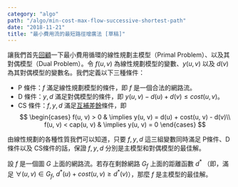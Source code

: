 ```yaml
---
category: "algo"
path: "/algo/min-cost-max-flow-successive-shortest-path"
date: "2018-11-21"
title: "最小費用流的最短路徑增廣法 [草稿]"
---
```


讓我們首先[回顧](/algo/min-cost-max-flow)一下最小費用循環的線性規劃主模型（Primal Problem）、以及其對偶模型（Dual Problem）。令 $f(u, v)$ 為線性規劃模型的變數、$y(u, v)$ 以及 $d(v)$ 為其對偶模型的變數名。我們定義以下三種條件：

* P 條件：$f$ 滿足線性規劃模型的條件，即 $f$ 是一個合法的網路流。
* D 條件：$y, d$ 滿足對偶模型的條件，即 $y(u, v)-d(u)+d(v) \le cost(u, v)$。
* CS 條件：$f, y, d$ 滿足[互補差餘](http://terms.naer.edu.tw/detail/559045/)條件，即
$$
\begin{cases}
f(u, v) > 0 & \implies y(u, v) = d(u) + cost(u, v) - d(v)\\
f(u, v) < cap(u, v) & \implies y(u, v) = 0
\end{cases}
$$

由線性規劃的各種性質我們可以知道，只要 $f, y, d$ 這三組變數同時滿足 P條件、D條件以及 CS條件的話，保證 $f, y, d$ 分別是主模型和對偶模型的最佳解。

<theorem title='最佳條件'>設 $f$ 是一個圖 $G$ 上面的網路流。若存在剩餘網路 $G_f$ 上面的距離函數 $d^*$ （即，滿足 $\forall (u, v)\in G_f, \ d^*(u) + cost(u, v) \ge d^*(v)$），那麼 $f$ 是主模型的最佳解。
</theorem>